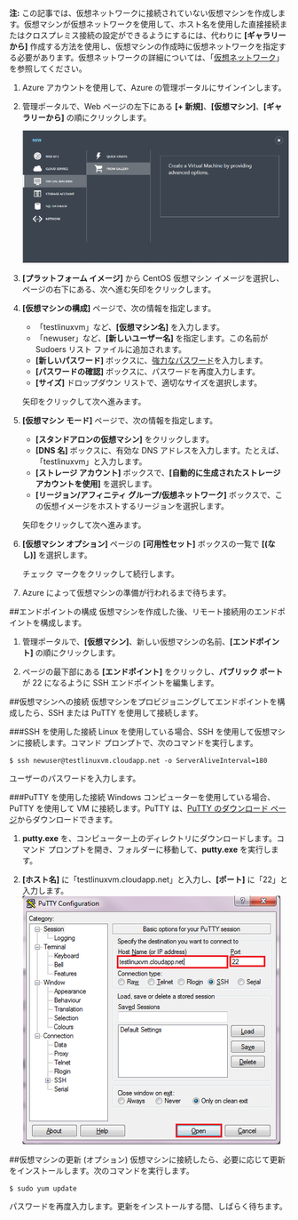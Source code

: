 <properties writer="kathydav" editor="tysonn" manager="jeffreyg" /> 

**注:** この記事では、仮想ネットワークに接続されていない仮想マシンを作成します。仮想マシンが仮想ネットワークを使用して、ホスト名を使用した直接接続またはクロスプレミス接続の設定ができるようにするには、代わりに **[ギャラリーから]** 作成する方法を使用し、仮想マシンの作成時に仮想ネットワークを指定する必要があります。仮想ネットワークの詳細については、「[仮想ネットワーク](http://go.microsoft.com/fwlink/p/?LinkID=294063)」を参照してください。

1. Azure アカウントを使用して、Azure の管理ポータルにサインインします。
2. 管理ポータルで、Web ページの左下にある **[+ 新規]**、**[仮想マシン]**、**[ギャラリーから]** の順にクリックします。

	![新しい仮想マシンの作成][Image1]

3. **[プラットフォーム イメージ]** から CentOS 仮想マシン イメージを選択し、ページの右下にある、次へ進む矢印をクリックします。
	
4. **[仮想マシンの構成]** ページで、次の情報を指定します。
	- 「testlinuxvm」など、**[仮想マシン名]** を入力します。
	- 「newuser」など、**[新しいユーザー名]** を指定します。この名前が Sudoers リスト ファイルに追加されます。
	- **[新しいパスワード]** ボックスに、[強力なパスワード](http://msdn.microsoft.com/ja-jp/library/ms161962.aspx)を入力します。
	- **[パスワードの確認]** ボックスに、パスワードを再度入力します。
	- **[サイズ]** ドロップダウン リストで、適切なサイズを選択します。

	矢印をクリックして次へ進みます。
	
5. **[仮想マシン モード]** ページで、次の情報を指定します。
	- **[スタンドアロンの仮想マシン]** をクリックします。
	- **[DNS 名]** ボックスに、有効な DNS アドレスを入力します。たとえば、「testlinuxvm」と入力します。
	- **[ストレージ アカウント]** ボックスで、**[自動的に生成されたストレージ アカウントを使用]** を選択します。
	- **[リージョン/アフィニティ グループ/仮想ネットワーク]** ボックスで、この仮想イメージをホストするリージョンを選択します。

	矢印をクリックして次へ進みます。

6. **[仮想マシン オプション]** ページの **[可用性セット]** ボックスの一覧で **[(なし)]** を選択します。

	チェック マークをクリックして続行します。
	
7. Azure によって仮想マシンの準備が行われるまで待ちます。

##エンドポイントの構成
仮想マシンを作成した後、リモート接続用のエンドポイントを構成します。

1. 管理ポータルで、**[仮想マシン]**、新しい仮想マシンの名前、**[エンドポイント]** の順にクリックします。

2. ページの最下部にある **[エンドポイント]** をクリックし、**パブリック ポート**が 22 になるように SSH エンドポイントを編集します。

##仮想マシンへの接続
仮想マシンをプロビジョニングしてエンドポイントを構成したら、SSH または PuTTY を使用して接続します。

###SSH を使用した接続
Linux を使用している場合、SSH を使用して仮想マシンに接続します。コマンド プロンプトで、次のコマンドを実行します。

	$ ssh newuser@testlinuxvm.cloudapp.net -o ServerAliveInterval=180

ユーザーのパスワードを入力します。

###PuTTY を使用した接続
Windows コンピューターを使用している場合、PuTTY を使用して VM に接続します。PuTTY は、[PuTTY のダウンロード ページ][PuTTYDownLoad]からダウンロードできます。

1. **putty.exe** を、コンピューター上のディレクトリにダウンロードします。コマンド プロンプトを開き、フォルダーに移動して、**putty.exe** を実行します。

2. **[ホスト名]** に「testlinuxvm.cloudapp.net」と入力し、**[ポート]** に「22」と入力します。
![PuTTY の画面][Image6]

##仮想マシンの更新 (オプション)
仮想マシンに接続したら、必要に応じて更新をインストールします。次のコマンドを実行します。

	$ sudo yum update

パスワードを再度入力します。更新をインストールする間、しばらく待ちます。


[PuTTYDownload]: http://www.puttyssh.org/download.html

[Image1]: ./media/create-and-configure-centos-vm-in-portal/CreateVM.png

[Image6]: ./media/create-and-configure-centos-vm-in-portal/putty.png


